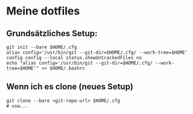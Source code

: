 # Meine dotfiles

## Grundsätzliches Setup:


```
git init --bare $HOME/.cfg
alias config='/usr/bin/git --git-dir=$HOME/.cfg/ --work-tree=$HOME'
config config --local status.showUntrackedFiles no
echo "alias config='/usr/bin/git --git-dir=$HOME/.cfg/ --work-tree=$HOME'" >> $HOME/.bashrc

```

## Wenn ich es clone (neues Setup)


```
git clone --bare <git-repo-url> $HOME/.cfg
# usw...

```

